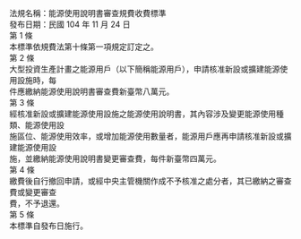 法規名稱：能源使用說明書審查規費收費標準  
發布日期：民國 104 年 11 月 24 日  
第 1 條  
本標準依規費法第十條第一項規定訂定之。  
第 2 條  
大型投資生產計畫之能源用戶（以下簡稱能源用戶），申請核准新設或擴建能源使用設施時，每  
件應繳納能源使用說明書審查費新臺幣八萬元。  
第 3 條  
經核准新設或擴建能源使用設施之能源使用說明書，其內容涉及變更能源使用種類、能源使用設  
施區位、能源使用效率，或增加能源使用數量者，能源用戶應再申請核准新設或擴建能源使用設  
施，並繳納能源使用說明書變更審查費，每件新臺幣四萬元。  
第 4 條  
繳費後自行撤回申請，或經中央主管機關作成不予核准之處分者，其已繳納之審查費或變更審查  
費，不予退還。  
第 5 條  
本標準自發布日施行。  


